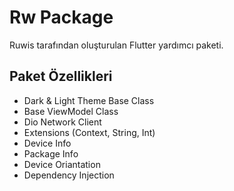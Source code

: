 # Rw Package

Ruwis tarafından oluşturulan Flutter yardımcı paketi.

## Paket Özellikleri

- Dark & Light Theme Base Class
- Base ViewModel Class
- Dio Network Client
- Extensions (Context, String, Int)
- Device Info
- Package Info
- Device Oriantation
- Dependency Injection
